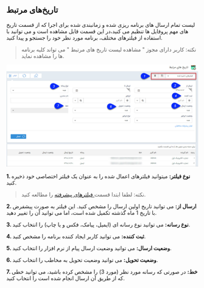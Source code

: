 ## تاریخ‌های مرتبط



 لیست تمام ارسال های برنامه ریزی شده و زمانبندی شده برای اجرا که از قسمت تاریخ های مهم پروفایل ها تنظیم می کنید،در این قسمت قابل مشاهده است و می توانید با استفاده از فیلترهای مختلف، برنامه مورد نظر خود را جستجو و پیدا کنید.

> نکته: کاربر دارای مجوز " مشاهده لیست تاریخ های مرتبط " می تواند کلیه برنامه ها را مشاهده نماید.

![](NotificationDates.jpg)


**1. نوع فیلتر:** میتوانید فیلترهای اعمال شده را به عنوان یک فیلتر اختصاصی خود ذخیره کنید.

> نکته: لطفا ابتدا قسمت[  فیلترهای پیشرفته](https://github.com/1stco/PayamGostarDocs/blob/master/help%202.5.4/Customer-relationship-management/Advanced-filter/Advanced-filter.md) را مطالعه کنید.


**2. ارسال از:** می توانید تاریخ اولین ارسال را مشخص کنید. این فیلتر به صورت پیشفرض با تاریخ 1 ماه گذشته تکمیل شده است، اما می توانید آن را تغییر دهید.

**3. نوع رسانه:** می توانید نوع رسانه ای (ایمیل، پیامک، فکس و یا چاپ) را انتخاب کنید. 

**4. ثبت کننده:** می توانید کاربر ایجاد کننده برنامه را مشخص کنید.

**5. وضعیت ارسال:** می توانید وضعیت ارسال پیام از نرم افزار را انتخاب کنید.

**6. وضعیت تحویل:** می توانید وضعیت تحویل به مخاطب را انتخاب کنید.

**7. خط:** در صورتی که رسانه مورد نظر (مورد 3) را مشخص کرده باشید، می توانید خطی که از طریق آن ارسال انجام شده است را انتخاب کنید. 
